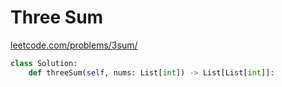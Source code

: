 # Three Sum
[leetcode.com/problems/3sum/](https://leetcode.com/problems/3sum/)

```python
class Solution:
    def threeSum(self, nums: List[int]) -> List[List[int]]:
```
